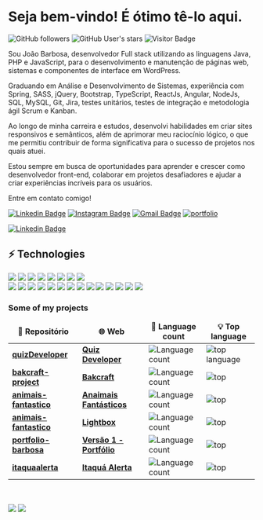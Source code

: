 <h1>Seja bem-vindo! É ótimo tê-lo aqui.</h1>

![GitHub followers](https://img.shields.io/github/followers/JoaoSBarbosa)
![GitHub User's stars](https://img.shields.io/github/stars/JoaoSBarbosa)
![Visitor Badge](https://visitor-badge.laobi.icu/badge?page_id=JoaoSBarbosa.JoaoSBarbosa)

Sou João Barbosa, desenvolvedor Full stack utilizando as linguagens Java, PHP e JavaScript, para o desenvolvimento e manutenção de páginas web, sistemas e componentes de interface em WordPress.

Graduando em Análise e Desenvolvimento de Sistemas, experiência com Spring, SASS, jQuery, Bootstrap, TypeScript, ReactJs, Angular, NodeJs, SQL, MySQL, Git, Jira, testes unitários, testes de integração e metodologia ágil Scrum e Kanban. 

Ao longo de minha carreira e estudos, desenvolvi habilidades em criar sites responsivos e semânticos, além de aprimorar meu raciocínio lógico, o que me permitiu contribuir de forma significativa para o sucesso de projetos nos quais atuei.

Estou sempre em busca de oportunidades para aprender e crescer como desenvolvedor front-end, colaborar em projetos desafiadores e ajudar a criar experiências incríveis para os usuários.

Entre em contato comigo!

[![Linkedin Badge](https://img.shields.io/badge/-devjbarbosa-blue?style=flat-square&logo=Linkedin&logoColor=white&link=https://www.linkedin.com/in/devjbarbosa/)](https://www.linkedin.com/in/devjbarbosa/)
[![Instagram Badge](https://img.shields.io/badge/-@JOAO_SBX-purple?style=flat-square&logo=instagram&logoColor=white&link=https://instagram.com/joao_sbx/)](https://instagram.com/joao_sbx)
[![Gmail Badge](https://img.shields.io/badge/-contato.jsbarbosa@gmail.com-c14438?style=flat-square&logo=Gmail&logoColor=white&link=mailto:contato.jsbarbosa@gmail.com)](mailto:contato.jsbarbosa@gmail.com)
[![portfolio](https://img.shields.io/website?url=https://joaosbarbosa.com.br/)](https://joaosbarbosa.com.br)

<a href="https://www.linkedin.com/in/devjbarbosa/" target="_blank" rel=noopener>
    <img src="https://img.shields.io/badge/-devjbarbosa-blue?style=flat-square&logo=Linkedin&logoColor=white&link=https://www.linkedin.com/in/devjbarbosa/" alt="Linkedin Badge">
</a>


## ⚡ Technologies

<div align="left">

<img src="https://img.shields.io/badge/Java-ED8B00?style=for-the-badge&logo=openjdk&logoColor=white"/>
<img src="https://img.shields.io/badge/Spring-6DB33F?style=for-the-badge&logo=spring&logoColor=white"/>
<img src="https://img.shields.io/badge/MySQL-316192?style=for-the-badge&logo=mysql&logoColor=white"/>
<img src="https://img.shields.io/badge/PHP-777BB4?style=for-the-badge&logo=php&logoColor=white"/>
<img src="https://img.shields.io/badge/HTML-e06b12?style=for-the-badge&logo=html5&logoColor=white" />
<img src="https://img.shields.io/badge/CSS-1283e0?&style=for-the-badge&logo=css3&logoColor=white" />
<img src="https://img.shields.io/badge/JavaScript-F7DF1E?style=for-the-badge&logo=javascript&logoColor=414141" />
<img src="https://img.shields.io/badge/Node.js-43853D?style=for-the-badge&logo=node.js&logoColor=white"/> <br/>
<img src="https://img.shields.io/badge/TypeScript-007ACC?style=for-the-badge&logo=typescript&logoColor=white"/>
<img src="https://img.shields.io/badge/React-414141?style=for-the-badge&logo=react&logoColor=61DAFB" />
<img src="https://img.shields.io/badge/React_Native-414141?style=for-the-badge&logo=react&logoColor=61DAFB"/>
<img src="https://img.shields.io/badge/SQLite-07405E?style=for-the-badge&logo=sqlite&logoColor=white" />
<img src="https://img.shields.io/badge/Linux-FCC624?style=for-the-badge&logo=linux&logoColor=black"/>
<img src="https://img.shields.io/badge/Wordpress-21759B?style=for-the-badge&logo=wordpress&logoColor=white" />
<img src="https://img.shields.io/badge/Tailwind_CSS-38B2AC?style=for-the-badge&logo=tailwind-css&logoColor=white"/>
<img src="https://img.shields.io/badge/Bootstrap-563D7C?style=for-the-badge&logo=bootstrap&logoColor=white"/>
<img src="https://img.shields.io/badge/Google%20Analytics-E37400?style=for-the-badge&logo=google%20analytics&logoColor=white" />
<img src="https://img.shields.io/badge/hotjar-FD3A5C?style=for-the-badge&logo=hotjar&logoColor=white"/>
<img src="https://img.shields.io/badge/Figma-F24E1E?style=for-the-badge&logo=figma&logoColor=white" />
<img src="https://img.shields.io/badge/Eclipse-2C2255?style=for-the-badge&logo=eclipse&logoColor=white"/>
<img src="https://img.shields.io/badge/Visual_Studio_Code-0078D4?style=for-the-badge&logo=visual%20studio%20code&logoColor=white" />
<img src="https://img.shields.io/badge/Microsoft_Office-D83B01?style=for-the-badge&logo=microsoft-office&logoColor=white"/>

</div>


<h3>Some of my projects</h3>
<table>
  <thead align="center">
   <tr border="none">
    <td><b>🔗 Repositório</b></td>
    <td><b>🌐 Web</b></td>
    <td><b>📝 Language count</b></td>
    <td><b>💡 Top language</b></td>
  </tr>
  </thead>
  <tbody>
    <tr>
      <td><a href="https://github.com/JoaoSBarbosa/quizDeveloper/tree/main"><b>quizDeveloper</b></a></td>
      <td><a href="https://quizdeveloper.vercel.app/"><b>Quiz Developer</b></a></td>
      <td><img alt="Language count" src="https://img.shields.io/github/languages/count/JoaoSBarbosa/quizDeveloper"/></td>
      <td><img alt="top language" src="https://img.shields.io/github/languages/top/JoaoSBarbosa/quizDeveloper"/></td>
    </tr>
	  <tr>
      <td><a href="https://github.com/JoaoSBarbosa/bakcraft-project/tree/main"><b>bakcraft-project</b></a></td>
      <td><a href="https://bikcraft.joaosbarbosa.com.br/"><b>Bakcraft</b></a></td>
      <td><img alt="Language count" src="https://img.shields.io/github/languages/count/JoaoSBarbosa/bakcraft-project"/></td>
      <td><img alt="top" src="https://img.shields.io/github/languages/top/JoaoSBarbosa/bakcraft-project"/></td>
    </tr>
    <tr>
      <td><a href="https://github.com/JoaoSBarbosa/animais-fantastico"><b>animais-fantastico</b></a></td>
      <td><a href="https://joaosbarbosa.github.io/animais-fantastico/"><b>Anaimais Fantásticos</b></a></td>
      <td><img alt="Language count" src="https://img.shields.io/github/languages/count/JoaoSBarbosa/animais-fantastico"/></td>
      <td><img alt="top" src="https://img.shields.io/github/languages/top/JoaoSBarbosa/animais-fantastico"/></td>
    </tr>
   <tr>
      <td><a href="https://github.com/JoaoSBarbosa/animais-fantastico"><b>animais-fantastico</b></a></td>
      <td><a href="https://joaosbarbosa.github.io/lightbox/"><b>Lightbox</b></a></td>
      <td><img alt="Language count" src="https://img.shields.io/github/languages/count/JoaoSBarbosa/lightbox"/></td>
      <td><img alt="top" src="https://img.shields.io/github/languages/top/JoaoSBarbosa/lightbox"/></td>
    </tr>
   <tr>
      <td><a href="https://github.com/JoaoSBarbosa/portfolio-barbosao"><b>portfolio-barbosa</b></a></td>
      <td><a href="https://joaosbarbosa.github.io/lightbox/"><b>Versão 1 - Portfólio</b></a></td>
      <td><img alt="Language count" src="https://img.shields.io/github/languages/count/JoaoSBarbosa/portfolio-barbosa"/></td>
      <td><img alt="top" src="https://img.shields.io/github/languages/top/JoaoSBarbosa/portfolio-barbosa"/></td>
    </tr>
    <tr>
      <td><a href="https://github.com/JoaoSBarbosa/itaquaalerta"><b>itaquaalerta</b></a></td>
      <td><a href="https://itaquaalerta.joaosbarbosa.com.br/"><b>Itaquá Alerta</b></a></td>
      <td><img alt="Language count" src="https://img.shields.io/github/languages/count/JoaoSBarbosa/itaquaalerta"/></td>
      <td><img alt="top" src="https://img.shields.io/github/languages/top/JoaoSBarbosa/itaquaalerta"/></td>
    </tr>
  </tbody>
</table>
<br><br>

<div align="left">
    <img src="https://github-readme-stats.vercel.app/api/top-langs/?username=JoaoSBarbosa&theme=blue-green"/>
    <img src="https://github-readme-stats.vercel.app/api?username=JoaoSBarbosa&show_icons=true&theme=gotham" />   
</div>

<br />

